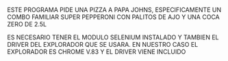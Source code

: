ESTE PROGRAMA PIDE UNA PIZZA A PAPA JOHNS,
ESPECIFICAMENTE UN COMBO FAMILIAR SUPER PEPPERONI
CON PALITOS DE AJO Y UNA COCA ZERO DE 2.5L 

ES NECESARIO TENER EL MODULO SELENIUM INSTALADO Y TAMBIEN EL DRIVER
DEL EXPLORADOR QUE SE USARA. EN NUESTRO CASO EL EXPLORADOR ES CHROME V.83 Y
EL DRIVER VIENE INCLUIDO
